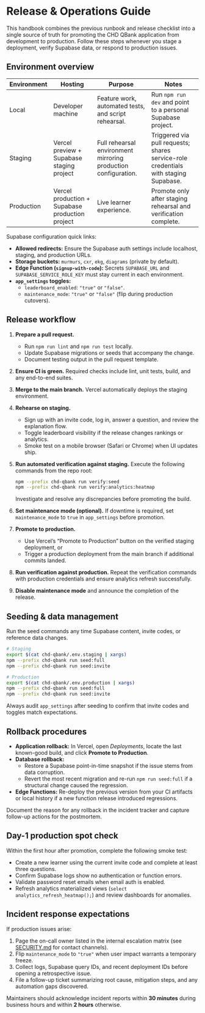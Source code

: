 # Release & Operations Guide

This handbook combines the previous runbook and release checklist into a single source of truth for promoting the CHD QBank application from development to production. Follow these steps whenever you stage a deployment, verify Supabase data, or respond to production issues.

## Environment overview

| Environment | Hosting | Purpose | Notes |
| --- | --- | --- | --- |
| Local | Developer machine | Feature work, automated tests, and script rehearsal. | Run `npm run dev` and point to a personal Supabase project. |
| Staging | Vercel preview + Supabase staging project | Full rehearsal environment mirroring production configuration. | Triggered via pull requests; shares service-role credentials with staging Supabase. |
| Production | Vercel production + Supabase production project | Live learner experience. | Promote only after staging rehearsal and verification complete. |

Supabase configuration quick links:

- **Allowed redirects:** Ensure the Supabase auth settings include localhost, staging, and production URLs.
- **Storage buckets:** `murmurs`, `cxr`, `ekg`, `diagrams` (private by default).
- **Edge Function (`signup-with-code`):** Secrets `SUPABASE_URL` and `SUPABASE_SERVICE_ROLE_KEY` must stay current in each environment.
- **`app_settings` toggles:**
  - `leaderboard_enabled`: `"true"` or `"false"`.
  - `maintenance_mode`: `"true"` or `"false"` (flip during production cutovers).

## Release workflow

1. **Prepare a pull request.**
   - Run `npm run lint` and `npm run test` locally.
   - Update Supabase migrations or seeds that accompany the change.
   - Document testing output in the pull request template.
2. **Ensure CI is green.** Required checks include lint, unit tests, build, and any end-to-end suites.
3. **Merge to the main branch.** Vercel automatically deploys the staging environment.
4. **Rehearse on staging.**
   - Sign up with an invite code, log in, answer a question, and review the explanation flow.
   - Toggle leaderboard visibility if the release changes rankings or analytics.
   - Smoke test on a mobile browser (Safari or Chrome) when UI updates ship.
5. **Run automated verification against staging.** Execute the following commands from the repo root:

   ```bash
   npm --prefix chd-qbank run verify:seed
   npm --prefix chd-qbank run verify:analytics:heatmap
   ```

   Investigate and resolve any discrepancies before promoting the build.
6. **Set maintenance mode (optional).** If downtime is required, set `maintenance_mode` to `true` in `app_settings` before promotion.
7. **Promote to production.**
   - Use Vercel’s “Promote to Production” button on the verified staging deployment, or
   - Trigger a production deployment from the main branch if additional commits landed.
8. **Run verification against production.** Repeat the verification commands with production credentials and ensure analytics refresh successfully.
9. **Disable maintenance mode** and announce the completion of the release.

## Seeding & data management

Run the seed commands any time Supabase content, invite codes, or reference data changes.

```bash
# Staging
export $(cat chd-qbank/.env.staging | xargs)
npm --prefix chd-qbank run seed:full
npm --prefix chd-qbank run seed:invite

# Production
export $(cat chd-qbank/.env.production | xargs)
npm --prefix chd-qbank run seed:full
npm --prefix chd-qbank run seed:invite
```

Always audit `app_settings` after seeding to confirm that invite codes and toggles match expectations.

## Rollback procedures

- **Application rollback:** In Vercel, open *Deployments*, locate the last known-good build, and click **Promote to Production**.
- **Database rollback:**
  - Restore a Supabase point-in-time snapshot if the issue stems from data corruption.
  - Revert the most recent migration and re-run `npm run seed:full` if a structural change caused the regression.
- **Edge Functions:** Re-deploy the previous version from your CI artifacts or local history if a new function release introduced regressions.

Document the reason for any rollback in the incident tracker and capture follow-up actions for the postmortem.

## Day-1 production spot check

Within the first hour after promotion, complete the following smoke test:

- Create a new learner using the current invite code and complete at least three questions.
- Confirm Supabase logs show no authentication or function errors.
- Validate password reset emails when email auth is enabled.
- Refresh analytics materialized views (`select analytics_refresh_heatmap();`) and review dashboards for anomalies.

## Incident response expectations

If production issues arise:

1. Page the on-call owner listed in the internal escalation matrix (see [SECURITY.md](../../SECURITY.md) for contact channels).
2. Flip `maintenance_mode` to `"true"` when user impact warrants a temporary freeze.
3. Collect logs, Supabase query IDs, and recent deployment IDs before opening a retrospective issue.
4. File a follow-up ticket summarizing root cause, mitigation steps, and any automation gaps discovered.

Maintainers should acknowledge incident reports within **30 minutes** during business hours and within **2 hours** otherwise.
